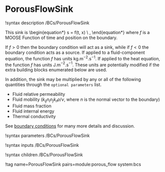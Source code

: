 # PorousFlowSink

!syntax description /BCs/PorousFlowSink

This sink is
\begin{equation*}
s = f(t, x) \ ,
\end{equation*}
where $f$ is a MOOSE Function of time and position on the boundary.

If $f>0$ then the boundary condition will act as a sink, while if $f<0$ the boundary condition acts as a source.  If applied to a fluid-component equation, the function $f$ has units kg.m$^{-2}$.s$^{-1}$.  If applied to the heat equation, the function $f$ has units J.m$^{-2}$.s$^{-1}$.  These units are potentially modified if the extra building blocks enumerated below are used.

In addition, the sink may be multiplied by any or all of the following
quantities through the `optional parameters` list.

- Fluid relative permeability
- Fluid mobility ($k_{ij}n_{i}n_{j}k_{r} \rho / \nu$, where $n$ is the normal vector to the boundary)
- Fluid mass fraction
- Fluid internal energy
- Thermal conductivity

See [boundary conditions](boundaries.md) for many more details and discussion.

!syntax parameters /BCs/PorousFlowSink

!syntax inputs /BCs/PorousFlowSink

!syntax children /BCs/PorousFlowSink

!tag name=PorousFlowSink pairs=module:porous_flow system:bcs
